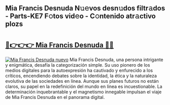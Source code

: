 ## Mia Francis Desnuda N𝚞𝚎vos desn𝚞dos filtr𝚊dos - Parts-KE7 F𝚘tos vid𝚎o - C𝚘ntenido atr𝚊ctivo pIozs

# <h2><a href="http://mb0jb6r.tromn.icu/?c=Mia+Francis+Desnuda">🔗👉👉👉 Mia Francis Desnuda 🔗🔗</a></h2>

[![Mia Francis Desnuda nuevo](https://i.imgur.com/pEAQMta.gif)](http://mb0jb6r.tromn.icu/?c=Mia+Francis+Desnuda)
Mia Francis Desnuda, una persona intrigante y enigmática, desafía la categorización simple. Su uso pionero de los medios digitales para la autoexpresión ha cautivado y enfurecido a los críticos, encendiendo debates sobre la identidad, la ética y la naturaleza evolutiva de las sociedades en línea. Aunque sus planes futuros no están claros, su papel en la redefinición del mundo en línea es incuestionable. La determinación inquebrantable y el magnetismo innegable impulsan el viaje de Mia Francis Desnuda en el panorama digital.
